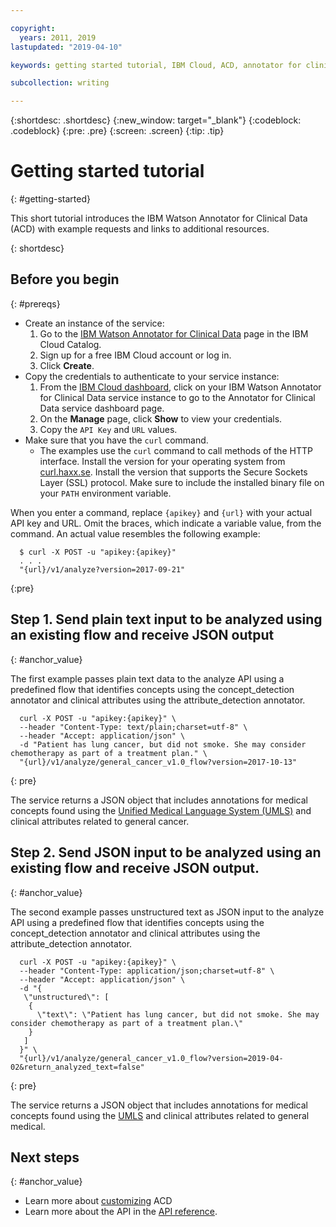 ```yaml
---

copyright:
  years: 2011, 2019
lastupdated: "2019-04-10"

keywords: getting started tutorial, IBM Cloud, ACD, annotator for clinical data

subcollection: writing

---
```


{:shortdesc: .shortdesc}
{:new_window: target="_blank"}
{:codeblock: .codeblock}
{:pre: .pre}
{:screen: .screen}
{:tip: .tip}

<!-- Name your file `getting-started.md` and include it in the Learn nav group in your toc file. -->


# Getting started tutorial
{: #getting-started}

This short tutorial introduces the IBM Watson Annotator for Clinical Data (ACD) with example requests and links to additional resources.

{: shortdesc}

## Before you begin
{: #prereqs}

* Create an instance of the service:
  1. Go to the [IBM Watson Annotator for Clinical Data](https://dev.console.test.cloud.ibm.com/catalog/services/wh-acd) page in the IBM Cloud Catalog.
  2. Sign up for a free IBM Cloud account or log in.
  3. Click **Create**.
* Copy the credentials to authenticate to your service instance:
  1. From the [IBM Cloud dashboard](https://dev.console.test.cloud.ibm.com/dashboard/apps), click on your IBM Watson Annotator for Clinical Data service instance to go to the Annotator for Clinical Data service dashboard page.
  2. On the **Manage** page, click **Show** to view your credentials.
  3. Copy the `API Key` and `URL` values.
* Make sure that you have the `curl` command.
  * The examples use the `curl` command to call methods of the HTTP interface. Install the version for your operating system from [curl.haxx.se](https://curl.haxx.se). Install the version that supports the Secure Sockets Layer (SSL) protocol. Make sure to include the installed binary file on your `PATH` environment variable.  

When you enter a command, replace `{apikey}` and `{url}` with your actual API key and URL. Omit the braces, which indicate a variable value, from the command. An actual value resembles the following example:

```Curl
  $ curl -X POST -u "apikey:{apikey}"
  . . .
  "{url}/v1/analyze?version=2017-09-21"
```
{:pre}

## Step 1. Send plain text input to be analyzed using an existing flow and receive JSON output
{: #anchor_value}

The first example passes plain text data to the analyze API using a predefined flow that identifies concepts using the concept_detection annotator and clinical attributes using the attribute_detection annotator.

```Curl
  curl -X POST -u "apikey:{apikey}" \
  --header "Content-Type: text/plain;charset=utf-8" \
  --header "Accept: application/json" \
  -d "Patient has lung cancer, but did not smoke. She may consider chemotherapy as part of a treatment plan." \
  "{url}/v1/analyze/general_cancer_v1.0_flow?version=2017-10-13"
```
{: pre}

The service returns a JSON object that includes annotations for medical concepts found using the [Unified Medical Language System (UMLS)](https://www.nlm.nih.gov/research/umls/) and clinical attributes related to general cancer.

## Step 2. Send JSON input to be analyzed using an existing flow and receive JSON output.
{: #anchor_value}

The second example passes unstructured text as JSON input to the analyze API using a predefined flow that identifies concepts using the concept_detection annotator and clinical attributes using the attribute_detection annotator.

```Curl
  curl -X POST -u "apikey:{apikey}" \
  --header "Content-Type: application/json;charset=utf-8" \
  --header "Accept: application/json" \
  -d "{
   \"unstructured\": [
    {
      \"text\": \"Patient has lung cancer, but did not smoke. She may consider chemotherapy as part of a treatment plan.\"     
    }
   ]
  }" \
  "{url}/v1/analyze/general_cancer_v1.0_flow?version=2019-04-02&return_analyzed_text=false"
```
{: pre}

The service returns a JSON object that includes annotations for medical concepts found using the [UMLS](https://www.nlm.nih.gov/research/umls/) and clinical attributes related to general medical.


## Next steps
{: #anchor_value}

* Learn more about [customizing](/docs/services/wh-acd?topic=wh-acd-customizing#customizing) ACD
* Learn more about the API in the [API reference](https://cloud.ibm.com/apidocs/wh-acd).
